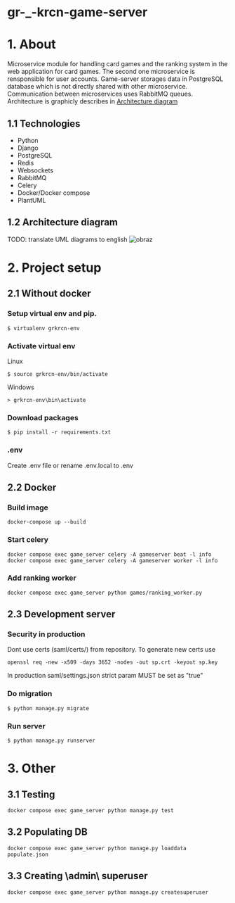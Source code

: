 # gr-_-krcn-game-server

# 1. About
Microservice module for handling card games and the ranking system in the web application for card games. The second one microservice is rensponsible for user accounts. Game-server storages data in PostgreSQL database which is not directly shared with other microservice. Communication between microservices uses RabbitMQ queues. Architecture is graphicly describes in [Architecture diagram](README.md#12-architecture-diagram)


## 1.1 Technologies
- Python
- Django
- PostgreSQL
- Redis
- Websockets
- RabbitMQ
- Celery
- Docker/Docker compose
- PlantUML

## 1.2 Architecture diagram
TODO: translate UML diagrams to english
![obraz](https://user-images.githubusercontent.com/63737298/179371731-9fdb66fa-1385-4988-88a8-b5a03b03d7b3.png)



# 2. Project setup
## 2.1 Without docker
### Setup virtual env and pip.
```
$ virtualenv grkrcn-env
```
### Activate virtual env
Linux
```
$ source grkrcn-env/bin/activate
```
Windows
```
> grkrcn-env\bin\activate
```
### Download packages
```
$ pip install -r requirements.txt
```
### .env
Create .env file or rename .env.local to .env

## 2.2 Docker
### Build image
```
docker-compose up --build
```

### Start celery
```
docker compose exec game_server celery -A gameserver beat -l info
docker compose exec game_server celery -A gameserver worker -l info
```

### Add ranking worker
```
docker compose exec game_server python games/ranking_worker.py
```

## 2.3 Development server
### Security in production
Dont use certs (saml/certs/) from repository. To generate new certs use
```
openssl req -new -x509 -days 3652 -nodes -out sp.crt -keyout sp.key
```
In production saml/settings.json strict param MUST be set as "true"

### Do migration
```
$ python manage.py migrate
```
### Run server
```
$ python manage.py runserver
```

# 3. Other
## 3.1 Testing
```
docker compose exec game_server python manage.py test
```

## 3.2 Populating DB
```
docker compose exec game_server python manage.py loaddata populate.json
```

## 3.3 Creating \admin\ superuser
```
docker compose exec game_server python manage.py createsuperuser
```
